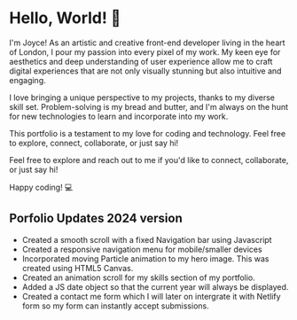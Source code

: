 # Hello, World! 👋

I'm Joyce! As an artistic and creative front-end developer living in the heart of London, I pour my passion into every pixel of my work. My keen eye for aesthetics and deep understanding of user experience allow me to craft digital experiences that are not only visually stunning but also intuitive and engaging.

I love bringing a unique perspective to my projects, thanks to my diverse skill set. Problem-solving is my bread and butter, and I'm always on the hunt for new technologies to learn and incorporate into my work.

This portfolio is a testament to my love for coding and technology. Feel free to explore, connect, collaborate, or just say hi!

Feel free to explore and reach out to me if you'd like to connect, collaborate, or just say hi!

Happy coding! 💻

## Porfolio Updates 2024 version

- Created a smooth scroll with a fixed Navigation bar using Javascript
- Created a responsive navigation menu for mobile/smaller devices
- Incorporated moving Particle animation to my hero image. This was created using HTML5 Canvas.
- Created an animation scroll for my skills section of my portfolio.
- Added a JS date object so that the current year will always be displayed.
- Created a contact me form which I will later on intergrate it with Netlify form so my form can instantly accept submissions.
